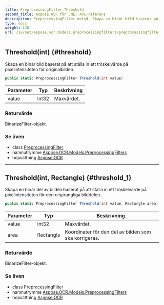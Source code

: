 ```yaml
---
title: PreprocessingFilter.Threshold
second_title: Aspose.OCR för .NET API-referens
description: PreprocessingFilter metod. Skapa en binär bild baserat på att ställa in ett tröskelvärde på pixelintensiteten för originalbilden.
type: docs
weight: 130
url: /sv/net/aspose.ocr.models.preprocessingfilters/preprocessingfilter/threshold/
---
```

## Threshold(int) {#threshold}

Skapa en binär bild baserat på att ställa in ett tröskelvärde på pixelintensiteten för originalbilden.

```csharp
public static PreprocessingFilter Threshold(int value)
```

| Parameter | Typ | Beskrivning |
| --- | --- | --- |
| value | Int32 | Maxvärdet. |

### Returvärde

BinarizeFilter-objekt.

### Se även

* class [PreprocessingFilter](../)
* namnutrymme [Aspose.OCR.Models.PreprocessingFilters](../../preprocessingfilter/)
* hopsättning [Aspose.OCR](../../../)

---

## Threshold(int, Rectangle) {#threshold_1}

Skapa en binär del av bilden baserat på att ställa in ett tröskelvärde på pixelintensiteten för den ursprungliga bilddelen.

```csharp
public static PreprocessingFilter Threshold(int value, Rectangle area)
```

| Parameter | Typ | Beskrivning |
| --- | --- | --- |
| value | Int32 | Maxvärdet. |
| area | Rectangle | Koordinater för den del av bilden som ska korrigeras. |

### Returvärde

BinarizeFilter-objekt.

### Se även

* class [PreprocessingFilter](../)
* namnutrymme [Aspose.OCR.Models.PreprocessingFilters](../../preprocessingfilter/)
* hopsättning [Aspose.OCR](../../../)


